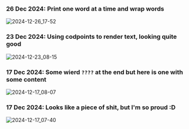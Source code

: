 ### 26 Dec 2024: Print one word at a time and wrap words
![2024-12-26_17-52](https://github.com/user-attachments/assets/ef787280-af2b-4d3a-8b05-f11501bf707d)

### 23 Dec 2024: Using codpoints to render text, looking quite good
![2024-12-23_08-15](https://github.com/user-attachments/assets/ef7d1ca8-7e06-4700-bf37-22622dcfc8ad)

### 17 Dec 2024: Some wierd `????` at the end but here is one with some content
![2024-12-17_08-07](https://github.com/user-attachments/assets/9949eb4f-75cb-4d62-a04e-0be0998c7fe2)

### 17 Dec 2024: Looks like a piece of shit, but I'm so proud :D
![2024-12-17_07-40](https://github.com/user-attachments/assets/486f3601-c01b-46bc-8837-da308269e57f)
